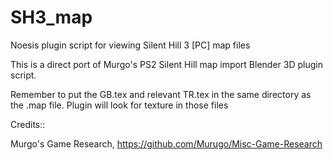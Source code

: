 # SH3_map
Noesis plugin script for viewing Silent Hill 3 [PC] map files

This is a direct port of Murgo's PS2 Silent Hill map import Blender 3D plugin script.

Remember to put the GB.tex and relevant TR.tex in the same directory as the .map file. Plugin will look for texture in those files

Credits::

Murgo's Game Research, 
https://github.com/Murugo/Misc-Game-Research

